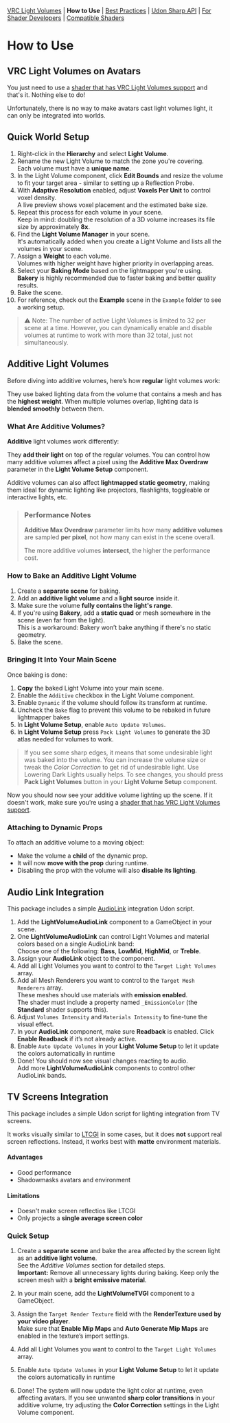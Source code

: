 [VRC Light Volumes](/README.md) | **How to Use** | [Best Practices](/Documentation/BestPractices.md) | [Udon Sharp API](/Documentation/UdonSharpAPI.md) | [For Shader Developers](/Documentation/ForShaderDevelopers.md) | [Compatible Shaders](/Documentation/CompatibleShaders.md)
# How to Use

## VRC Light Volumes on Avatars

You just need to use a [shader that has VRC Light Volumes support](/Documentation/CompatibleShaders.md) and that's it. Nothing else to do!

Unfortunately, there is no way to make avatars cast light volumes light, it can only be integrated into worlds.

## Quick World Setup

1. Right-click in the **Hierarchy** and select **Light Volume**.
2. Rename the new Light Volume to match the zone you're covering.  
   Each volume must have a **unique name**.
3. In the Light Volume component, click **Edit Bounds** and resize the volume to fit your target area - similar to setting up a Reflection Probe.
4. With **Adaptive Resolution** enabled, adjust **Voxels Per Unit** to control voxel density.  
   A live preview shows voxel placement and the estimated bake size.
5. Repeat this process for each volume in your scene.  
   Keep in mind: doubling the resolution of a 3D volume increases its file size by approximately **8x**.
6. Find the **Light Volume Manager** in your scene.  
   It's automatically added when you create a Light Volume and lists all the volumes in your scene.
7. Assign a **Weight** to each volume.  
   Volumes with higher weight have higher priority in overlapping areas.
8. Select your **Baking Mode** based on the lightmapper you're using.  
   **Bakery** is highly recommended due to faster baking and better quality results.
9. Bake the scene.
10. For reference, check out the **Example** scene in the `Example` folder to see a working setup.

> ⚠️ Note: The number of active Light Volumes is limited to 32 per scene at a time. However, you can dynamically enable and disable volumes at runtime to work with more than 32 total, just not simultaneously.

## Additive Light Volumes

Before diving into additive volumes, here’s how **regular** light volumes work:

They use baked lighting data from the volume that contains a mesh and has the **highest weight**. When multiple volumes overlap, lighting data is **blended smoothly** between them.

### What Are Additive Volumes?

**Additive** light volumes work differently:

They **add their light** on top of the regular volumes. You can control how many additive volumes affect a pixel using the **Additive Max Overdraw** parameter in the **Light Volume Setup** component.

Additive volumes can also affect **lightmapped static geometry**, making them ideal for dynamic lighting like projectors, flashlights, toggleable or interactive lights, etc.

> ### **Performance Notes**
> **Additive Max Overdraw** parameter limits how many **additive volumes** are sampled **per pixel**, not how many can exist in the scene overall.
>
> The more additive volumes **intersect**, the higher the performance cost.

### How to Bake an Additive Light Volume

1. Create a **separate scene** for baking.
2. Add an **additive light volume** and a **light source** inside it.
3. Make sure the volume **fully contains the light's range**.
4. If you're using **Bakery**, add a **static quad** or mesh somewhere in the scene (even far from the light).  
   This is a workaround: Bakery won’t bake anything if there's no static geometry.
5. Bake the scene.

### Bringing It Into Your Main Scene

Once baking is done:

1. **Copy** the baked Light Volume into your main scene.
2. Enable the `Additive` checkbox in the Light Volume component.
3. Enable `Dynamic` if the volume should follow its transform at runtime.
4. Uncheck the `Bake` flag to prevent this volume to be rebaked in future lightmapper bakes
5. In **Light Volume Setup**, enable `Auto Update Volumes`.
6. In **Light Volume Setup** press `Pack Light Volumes` to generate the 3D atlas needed for volumes to work.
   
> If you see some sharp edges, it means that some undesirable light was baked into the volume.
> You can increase the volume size or tweak the *Color Correction* to get rid of undesirable light. Use
> Lowering Dark Lights usually helps. To see changes, you should press **Pack Light Volumes** button in your **Light Volume Setup** component.

Now you should now see your additive volume lighting up the scene.
If it doesn't work, make sure you’re using a [shader that has VRC Light Volumes support](/Documentation/CompatibleShaders.md).

### Attaching to Dynamic Props

To attach an additive volume to a moving object:

- Make the volume a **child** of the dynamic prop.
- It will now **move with the prop** during runtime.
- Disabling the prop with the volume will also **disable its lighting**.

## Audio Link Integration

This package includes a simple [AudioLink](https://github.com/llealloo/audiolink/) integration Udon script.

1. Add the **LightVolumeAudioLink** component to a GameObject in your scene.
2. One **LightVolumeAudioLink** can control Light Volumes and material colors based on a single AudioLink band:  
   Choose one of the following: **Bass**, **LowMid**, **HighMid**, or **Treble**.
3. Assign your **AudioLink** object to the component.
4. Add all Light Volumes you want to control to the `Target Light Volumes` array.
5. Add all Mesh Renderers you want to control to the `Target Mesh Renderers` array.  
   These meshes should use materials with **emission enabled**.  
   The shader must include a property named `_EmissionColor` (the **Standard** shader supports this).
6. Adjust `Volumes Intensity` and `Materials Intensity` to fine-tune the visual effect.
7. In your **AudioLink** component, make sure **Readback** is enabled. Click **Enable Readback** if it’s not already active.
8. Enable `Auto Update Volumes` in your **Light Volume Setup** to let it update the colors automatically in runtime
9. Done! You should now see visual changes reacting to audio.  
   Add more **LightVolumeAudioLink** components to control other AudioLink bands.

## TV Screens Integration

This package includes a simple Udon script for lighting integration from TV screens.

It works visually similar to [LTCGI](https://github.com/PiMaker/ltcgi) in some cases, but it does **not** support real screen reflections. Instead, it works best with **matte** environment materials.

#### Advantages
- Good performance
- Shadowmasks avatars and environment

#### Limitations
- Doesn't make screen reflectios like LTCGI
- Only projects a **single average screen color**

### Quick Setup

1. Create a **separate scene** and bake the area affected by the screen light as an **additive light volume**.  
   See the *Additive Volumes* section for detailed steps.  
   **Important:** Remove all unnecessary lights during baking. Keep only the screen mesh with a **bright emissive material**.
   
2. In your main scene, add the **LightVolumeTVGI** component to a GameObject.

3. Assign the `Target Render Texture` field with the **RenderTexture used by your video player**.  
   Make sure that **Enable Mip Maps** and **Auto Generate Mip Maps** are enabled in the texture’s import settings.

4. Add all Light Volumes you want to control to the `Target Light Volumes` array.

5. Enable `Auto Update Volumes` in your **Light Volume Setup** to let it update the colors automatically in runtime

6. Done! The system will now update the light color at runtime, even affecting avatars.
   If you see unwanted **sharp color transitions** in your additive volume, try adjusting the **Color Correction** settings in the Light Volume component.